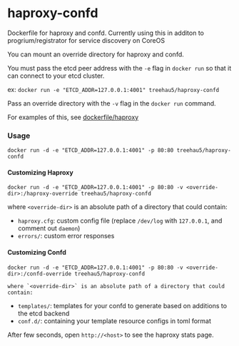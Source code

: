 haproxy-confd
=============

Dockerfile for haproxy and confd. Currently using this in additon to progrium/registrator for service discovery on CoreOS

You can mount an override directory for haproxy and confd.

You must pass the etcd peer address with the `-e` flag in `docker run` so that it can connect to your etcd cluster.

ex: `docker run -e "ETCD_ADDR=127.0.0.1:4001" treehau5/haproxy-confd`

Pass an override directory with the `-v` flag in the `docker run` command.

For examples of this, see [dockerfile/haproxy](http://www.github.com/dockerfile/haproxy)

### Usage

    docker run -d -e "ETCD_ADDR=127.0.0.1:4001" -p 80:80 treehau5/haproxy-confd

#### Customizing Haproxy

    docker run -d -e "ETCD_ADDR=127.0.0.1:4001" -p 80:80 -v <override-dir>:/haproxy-override treehau5/haproxy-confd

where `<override-dir>` is an absolute path of a directory that could contain:

  - `haproxy.cfg`: custom config file (replace `/dev/log` with `127.0.0.1`, and comment out `daemon`)
  - `errors/`: custom error responses

#### Customizing Confd

    docker run -d -e "ETCD_ADDR=127.0.0.1:4001" -p 80:80 -v <override-dir>:/confd-override treehau5/haproxy-confd
    
    where `<override-dir>` is an absolute path of a directory that could contain:

  - `templates/`: templates for your confd to generate based on additions to the etcd backend
  - `conf.d/`: containing your template resource configs in toml format

After few seconds, open `http://<host>` to see the haproxy stats page.
